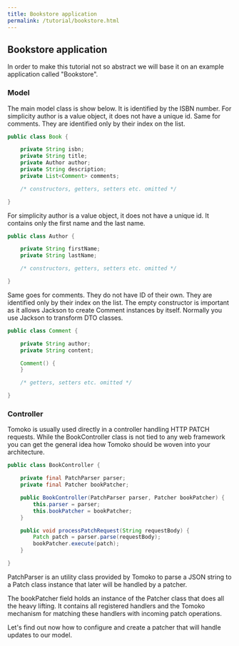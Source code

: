 ```yaml
---
title: Bookstore application
permalink: /tutorial/bookstore.html
---
```


## Bookstore application

In order to make this tutorial not so abstract we will base it on an example application called "Bookstore".

### Model

The main model class is show below. It is identified by the ISBN number. For simplicity author is a value object, it does not have a unique id. Same for comments. They are identified only by their index on the list.

```java
public class Book {

    private String isbn;
    private String title;
    private Author author;
    private String description;
    private List<Comment> comments;

    /* constructors, getters, setters etc. omitted */

}
```
For simplicity author is a value object, it does not have a unique id. It contains only the first name and the last name.

```java
public class Author {

    private String firstName;
    private String lastName;

    /* constructors, getters, setters etc. omitted */

}
```
Same goes for comments. They do not have ID of their own. They are identified only by their index on the list. The empty constructor is important as it allows Jackson to create Comment instances by itself.
Normally you use Jackson to transform DTO classes.

```java
public class Comment {

    private String author;
    private String content;

    Comment() {
    }

    /* getters, setters etc. omitted */

}
```

### Controller

Tomoko is usually used directly in a controller handling HTTP PATCH requests. While the BookController class is not tied to any web framework you can get the general idea how Tomoko should be woven into your architecture.

```java
public class BookController {

    private final PatchParser parser;
    private final Patcher bookPatcher;

    public BookController(PatchParser parser, Patcher bookPatcher) {
        this.parser = parser;
        this.bookPatcher = bookPatcher;
    }

    public void processPatchRequest(String requestBody) {
        Patch patch = parser.parse(requestBody);
        bookPatcher.execute(patch);
    }

}
```
PatchParser is an utility class provided by Tomoko to parse a JSON string to a Patch class instance that later will be handled by a patcher.

The bookPatcher field holds an instance of the Patcher class that does all the heavy lifting. It contains all registered handlers and the Tomoko mechanism for matching these handlers with incoming patch operations.

Let's find out now how to configure and create a patcher that will handle updates to our model.